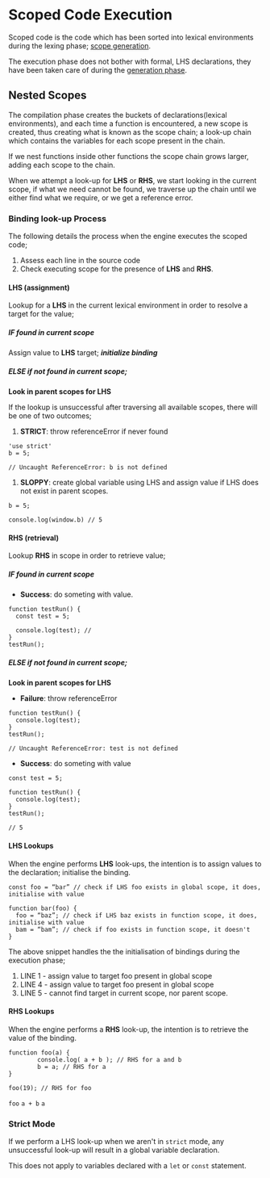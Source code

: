 # Scoped Code Execution

Scoped code is the code which has been sorted into lexical environments during the lexing phase; [scope generation](../01-generation).

The execution phase does not bother with formal, LHS declarations, they have been taken care of during the [generation phase](../01-generation).

## Nested Scopes

The compilation phase creates the buckets of declarations(lexical environments), and each time a function is encountered, a new scope is created, thus creating what is known as the scope chain; a look-up chain which contains the variables for each scope present in the chain.

If we nest functions inside other functions the scope chain grows larger, adding each scope to the chain.

When we attempt a look-up for **LHS** or **RHS**, we start looking in the current scope, if what we need cannot be found, we traverse up the chain until we either find what we require, or we get a reference error.

### Binding look-up Process

The following details the process when the engine executes the scoped code;

1. Assess each line in the source code
2. Check executing scope for the presence of **LHS** and **RHS**.

#### **LHS (assignment)**

Lookup for a **LHS** in the current lexical environment in order to resolve a target for the value;

##### IF found in current scope

Assign value to **LHS** target; **_initialize binding_**

##### ELSE if not found in current scope;

**Look in parent scopes for LHS**

If the lookup is unsuccessful after traversing all available scopes, there will be one of two outcomes;

1. **STRICT**: throw referenceError if never found

```
'use strict'
b = 5;

// Uncaught ReferenceError: b is not defined
```

1. **SLOPPY**: create global variable using LHS and assign value if LHS does not exist in parent scopes.

```
b = 5;

console.log(window.b) // 5
```

#### **RHS (retrieval)**

Lookup **RHS** in scope in order to retrieve value;

##### IF found in current scope

- **Success**: do someting with value.

```
function testRun() {
  const test = 5;

  console.log(test); //
}
testRun();
```

##### ELSE if not found in current scope;

**Look in parent scopes for LHS**

- **Failure**: throw referenceError

```
function testRun() {
  console.log(test);
}
testRun();

// Uncaught ReferenceError: test is not defined
```

- **Success**: do someting with value

```
const test = 5;

function testRun() {
  console.log(test);
}
testRun();

// 5
```

#### LHS Lookups

When the engine performs **LHS** look-ups, the intention is to assign values to the declaration; initialise the binding.

```
const foo = “bar” // check if LHS foo exists in global scope, it does, initialise with value

function bar(foo) {
  foo = “baz”; // check if LHS baz exists in function scope, it does, initialise with value
  bam = “bam”; // check if foo exists in function scope, it doesn't
}
```

The above snippet handles the the initialisation of bindings during the execution phase;

1. LINE 1 - assign value to target foo present in global scope
2. LINE 4 - assign value to target foo present in global scope
3. LINE 5 - cannot find target in current scope, nor parent scope.

#### RHS Lookups

When the engine performs a **RHS** look-up, the intention is to retrieve the value of the binding.

```
function foo(a) {
        console.log( a + b ); // RHS for a and b
        b = a; // RHS for a
}

foo(19); // RHS for foo
```

`foo`
`a + b`
`a`

### Strict Mode

If we perform a LHS look-up when we aren't in `strict` mode, any unsuccessful look-up will result in a global variable declaration.

This does not apply to variables declared with a `let` or `const` statement.

